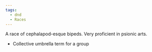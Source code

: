 ```yaml
---
tags:
  - dnd
  - Races
---
```

A race of cephalapod-esque bipeds. Very proficient in psionic arts.
- Collective umbrella term for a group